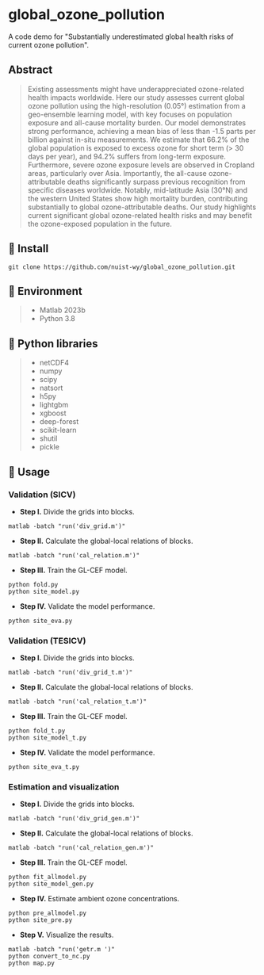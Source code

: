 # global_ozone_pollution
A code demo for "Substantially underestimated global health risks of current ozone pollution".

## Abstract
> Existing assessments might have underappreciated ozone-related health impacts worldwide. Here our study assesses current global ozone pollution using the high-resolution (0.05°) estimation from a geo-ensemble learning model, with key focuses on population exposure and all-cause mortality burden. Our model demonstrates strong performance, achieving a mean bias of less than -1.5 parts per billion against in-situ measurements. We estimate that 66.2% of the global population is exposed to excess ozone for short term (> 30 days per year), and 94.2% suffers from long-term exposure. Furthermore, severe ozone exposure levels are observed in Cropland areas, particularly over Asia. Importantly, the all-cause ozone-attributable deaths significantly surpass previous recognition from specific diseases worldwide. Notably, mid-latitude Asia (30°N) and the western United States show high mortality burden, contributing substantially to global ozone-attributable deaths. Our study highlights current significant global ozone-related health risks and may benefit the ozone-exposed population in the future.

## 🧩 Install
```
git clone https://github.com/nuist-wy/global_ozone_pollution.git
```

## 🧩 Environment
 > * Matlab 2023b
 > * Python 3.8

## 🧩 Python libraries
 > * netCDF4 
 > * numpy
 > * scipy
 > * natsort
 > * h5py
 > * lightgbm
 > * xgboost
 > * deep-forest
 > * scikit-learn
 > * shutil
 > * pickle

 ## 🧩 Usage
 ### Validation (SICV)
- **Step I.**  Divide the grids into blocks.
```
matlab -batch "run('div_grid.m')"
```
- **Step II.**  Calculate the global-local relations of blocks.
```
matlab -batch "run('cal_relation.m')"
```
- **Step III.**  Train the GL-CEF model.
```
python fold.py
python site_model.py
```
- **Step IV.**  Validate the model performance.
```
python site_eva.py
```

 ### Validation (TESICV)
- **Step I.**  Divide the grids into blocks.
```
matlab -batch "run('div_grid_t.m')"
```
- **Step II.**  Calculate the global-local relations of blocks.
```
matlab -batch "run('cal_relation_t.m')"
```
- **Step III.**  Train the GL-CEF model.
```
python fold_t.py
python site_model_t.py
```
- **Step IV.**  Validate the model performance.
```
python site_eva_t.py
```

 ### Estimation and visualization
- **Step I.**  Divide the grids into blocks.
```
matlab -batch "run('div_grid_gen.m')"
```
- **Step II.**  Calculate the global-local relations of blocks.
```
matlab -batch "run('cal_relation_gen.m')"
```
- **Step III.**  Train the GL-CEF model.
```
python fit_allmodel.py
python site_model_gen.py
```
- **Step IV.**  Estimate ambient ozone concentrations.
```
python pre_allmodel.py
python site_pre.py
```
- **Step V.**  Visualize the results.
```
matlab -batch "run('getr.m ')"
python convert_to_nc.py 
python map.py
```
